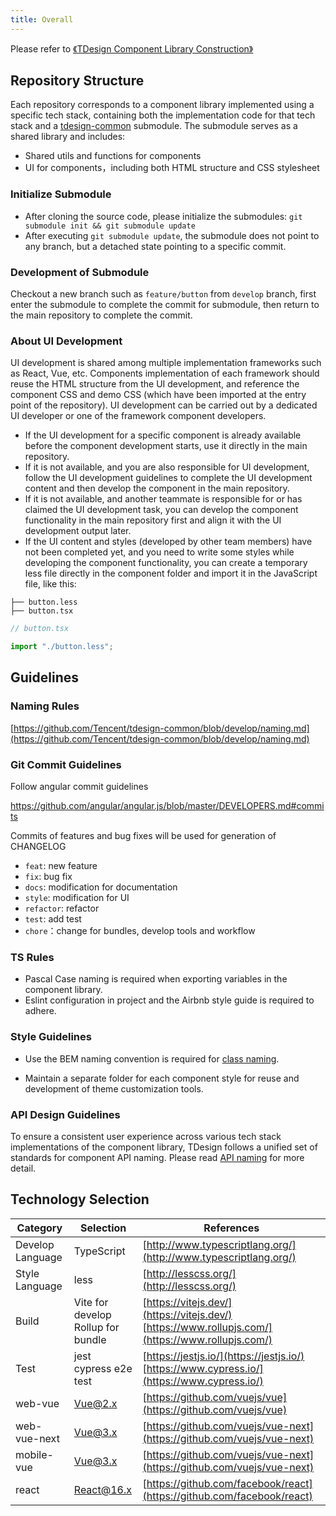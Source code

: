 ```yaml
---
title: Overall
---
```


Please refer to [《TDesign Component Library Construction》](https://mp.weixin.qq.com/s?__biz=Mzg3MjYwODA1OA==&mid=2247515208&idx=1&sn=166d4a5313cadbb80d2a401edf46b455)

## Repository Structure

Each repository corresponds to a component library implemented using a specific tech stack, containing both the implementation code for that tech stack and a [tdesign-common](https://github.com/Tencent/tdesign-common) submodule. The submodule serves as a shared library and includes:

- Shared utils and functions for components
- UI for components，including both HTML structure and CSS stylesheet

### Initialize Submodule

- After cloning the source code, please initialize the submodules: `git submodule init && git submodule update`
- After executing `git submodule update`, the submodule does not point to any branch, but a detached state pointing to a specific commit.

### Development of Submodule

Checkout a new branch such as `feature/button` from `develop` branch, first enter the submodule to complete the commit for submodule, then return to the main repository to complete the commit.

### About UI Development

UI development is shared among multiple implementation frameworks such as React, Vue, etc. Components implementation of each framework should reuse the HTML structure from the UI development, and reference the component CSS and demo CSS (which have been imported at the entry point of the repository). UI development can be carried out by a dedicated UI developer or one of the framework component developers.

- If the UI development for a specific component is already available before the component development starts, use it directly in the main repository.
- If it is not available, and you are also responsible for UI development, follow the UI development guidelines to complete the UI development content and then develop the component in the main repository.
- If it is not available, and another teammate is responsible for or has claimed the UI development task, you can develop the component functionality in the main repository first and align it with the UI development output later.
- If the UI content and styles (developed by other team members) have not been completed yet, and you need to write some styles while developing the component functionality, you can create a temporary less file directly in the component folder and import it in the JavaScript file, like this:

```
├── button.less
├── button.tsx
```

```js
// button.tsx

import "./button.less";
```

## Guidelines

### Naming Rules

[https://github.com/Tencent/tdesign-common/blob/develop/naming.md](https://github.com/Tencent/tdesign-common/blob/develop/naming.md)

### Git Commit Guidelines

Follow angular commit guidelines

<https://github.com/angular/angular.js/blob/master/DEVELOPERS.md#commits>

Commits of features and bug fixes will be used for generation of CHANGELOG

- `feat`: new feature
- `fix`: bug fix
- `docs`: modification for documentation
- `style`: modification for UI
- `refactor`: refactor
- `test`: add test
- `chore`：change for bundles, develop tools and workflow

### TS Rules

- Pascal Case naming is required when exporting variables in the component library.
- Eslint configuration in project and the Airbnb style guide is required to adhere.

### Style Guidelines

- Use the BEM naming convention is required for [class naming](https://github.com/Tencent/tdesign-common/blob/develop/css-naming.md).

- Maintain a separate folder for each component style for reuse and development of theme customization tools.

### API Design Guidelines

To ensure a consistent user experience across various tech stack implementations of the component library, TDesign follows a unified set of standards for component API naming. Please read [API naming](https://github.com/Tencent/tdesign-common/blob/develop/api.md) for more detail.

## Technology Selection

| Category         | Selection                               | References                                                                                           |
| ---------------- | --------------------------------------- | ---------------------------------------------------------------------------------------------------- |
| Develop Language | TypeScript                              | [http://www.typescriptlang.org/](http://www.typescriptlang.org/)                                     |
| Style Language   | less                                    | [http://lesscss.org/](http://lesscss.org/)                                                           |
| Build            | Vite for develop <br> Rollup for bundle | [https://vitejs.dev/](https://vitejs.dev/)<br>[https://www.rollupjs.com/](https://www.rollupjs.com/) |
| Test             | jest <br> cypress e2e test              | [https://jestjs.io/](https://jestjs.io/)<br>[https://www.cypress.io/](https://www.cypress.io/)       |
| web-vue          | Vue@2.x                                 | [https://github.com/vuejs/vue](https://github.com/vuejs/vue)                                         |
| web-vue-next     | Vue@3.x                                 | [https://github.com/vuejs/vue-next](https://github.com/vuejs/vue-next)                               |
| mobile-vue       | Vue@3.x                                 | [https://github.com/vuejs/vue-next](https://github.com/vuejs/vue-next)                               |
| react            | React@16.x                              | [https://github.com/facebook/react](https://github.com/facebook/react)                               |
